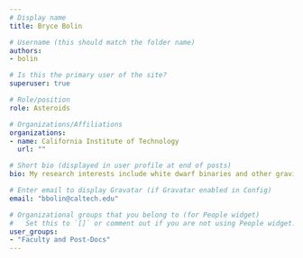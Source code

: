 ```yaml
---
# Display name
title: Bryce Bolin

# Username (this should match the folder name)
authors:
- bolin

# Is this the primary user of the site?
superuser: true

# Role/position
role: Asteroids

# Organizations/Affiliations
organizations:
- name: California Institute of Technology
  url: ""

# Short bio (displayed in user profile at end of posts)
bio: My research interests include white dwarf binaries and other gravitational-wave sources identified by the Zwicky Transient Facility.

# Enter email to display Gravatar (if Gravatar enabled in Config)
email: "bbolin@caltech.edu"

# Organizational groups that you belong to (for People widget)
#   Set this to `[]` or comment out if you are not using People widget.
user_groups:
- "Faculty and Post-Docs"
---
```


